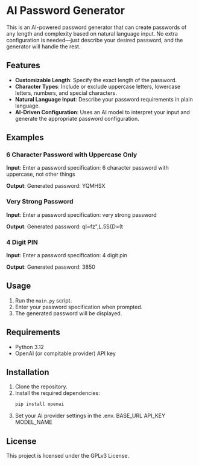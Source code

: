 # AI Password Generator

This is an AI-powered password generator that can create passwords of any length and complexity based on natural language input. No extra configuration is needed—just describe your desired password, and the generator will handle the rest.

## Features

- **Customizable Length**: Specify the exact length of the password.
- **Character Types**: Include or exclude uppercase letters, lowercase letters, numbers, and special characters.
- **Natural Language Input**: Describe your password requirements in plain language.
- **AI-Driven Configuration**: Uses an AI model to interpret your input and generate the appropriate password configuration.

## Examples

### 6 Character Password with Uppercase Only

**Input**: Enter a password specification: 6 character password with uppercase, not other things

**Output**: Generated password: YQMHSX

### Very Strong Password

**Input**: Enter a password specification: very strong password

**Output**: Generated password: qI=fz",L.5S{D=(t

### 4 Digit PIN

**Input**: Enter a password specification: 4 digit pin

**Output**: Generated password: 3850

## Usage

1. Run the `main.py` script.
2. Enter your password specification when prompted.
3. The generated password will be displayed.

## Requirements

- Python 3.12
- OpenAI (or compitable provider) API key

## Installation

1. Clone the repository.
2. Install the required dependencies:
   ```bash
   pip install openai
   ```
3. Set your AI provider settings in the .env.
   BASE_URL
   API_KEY
   MODEL_NAME

## License

This project is licensed under the GPLv3 License.
